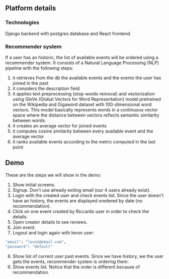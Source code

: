 ## Platform details
### Technologies
Django backend with postgres database and React frontend.

### Recommender system
If a user has an historic, the list of available events will be ordered using a recommender system. It consists of a Natural Language Processing (NLP) pipeline with the following steps:
1) it retrieves from the db the available events and the events the user has joined in the past
2) it considers the description field
3) it applies text preprocessing (stop-words removal) and vectorization using GloVe (Global Vectors for Word Representation) model pretrained on the Wikipedia and Gigaword dataset with 100-dimensional word vectors. This model basically represents words in a continuous vector space where the distance between vectors reflects semantic similarity between words.
4) it creates an average vector for joined events
5) it computes cosine similarity between every available event and the average vector
6) it ranks available events according to the metric computed in the last point

## Demo
These are the steps we will show in the demo:
1) Show initial screens.
2) Signup. Don't use already exiting email (our 4 users already exist).
3) Login with the created user and check events list. Since the user doesn't have an history, the events are displayed oredered by date (no recommendation).
4) Click on one event created by Riccardo user in order to check the details.
5) Open creator details to see reviews.
6) Join event.
7) Logout and login again with levon user:
```bash
"email": "levon@email.com",
"password": "default"
```
8) Show list of current user past events. Since we have history, we the user gets the events, recommender system is ordering them.
9) Show events list. Notice that the order is different because of recommendation.